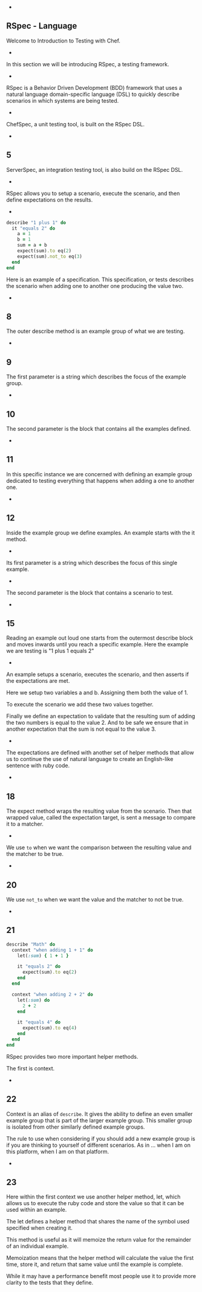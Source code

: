 -

## RSpec - Language

Welcome to Introduction to Testing with Chef. 

-

In this section we will be introducing RSpec, a testing framework.

-

RSpec is a Behavior Driven Development (BDD) framework that uses a natural language domain-specific language (DSL) to quickly describe scenarios in which systems are being tested. 

-

ChefSpec, a unit testing tool, is built on the RSpec DSL. 

-
5
-

ServerSpec, an integration testing tool, is also build on the RSpec DSL.

-

RSpec allows you to setup a scenario, execute the scenario, and then define expectations on the results.

-

```ruby
describe "1 plus 1" do
  it "equals 2" do
    a = 1
    b = 1
    sum = a + b
    expect(sum).to eq(2)
    expect(sum).not_to eq(3)
  end
end
```

Here is an example of a specification. This specification, or tests describes the scenario when adding one to another one producing the value two.

-
8
-

The outer describe method is an example group of what we are testing. 

-
9
-

The first parameter is a string which describes the focus of the example group. 

-
10
-

The second parameter is the block that contains all the examples defined.

-
11
-

In this specific instance we are concerned with defining an example group dedicated to testing everything that happens when adding a one to another one. 

-
12
-

Inside the example group we define examples. An example starts with the it method. 

-

Its first parameter is a string which describes the focus of this single example.

-

The second parameter is the block that contains a scenario to test.

-
15
-

Reading an example out loud one starts from the outermost describe block and moves inwards until you reach a specific example. Here the example we are testing is "1 plus 1 equals 2"

-

An example setups a scenario, executes the scenario, and then asserts if the expectations are met.

Here we setup two variables a and b. Assigning them both the value of 1.

To execute the scenario we add these two values together.

Finally we define an expectation to validate that the resulting sum of adding the two numbers is equal to the value 2. And to be safe we ensure that in another expectation that the sum is not equal to the value 3.

-

The expectations are defined with another set of helper methods that allow us to continue the use of natural language to create an English-like sentence with ruby code.  

-
18
-

The expect method wraps the resulting value from the scenario. Then that wrapped value, called the expectation target, is sent a message to compare it to a matcher.

-

We use `to` when we want the comparison between the resulting value and the matcher to be true. 

-
20
-

We use `not_to` when we want the value and the matcher to not be true.

-
21
-

```ruby
describe "Math" do
  context "when adding 1 + 1" do
    let(:sum) { 1 + 1 }

    it "equals 2" do
      expect(sum).to eq(2)
    end
  end

  context "when adding 2 + 2" do
    let(:sum) do
      2 + 2
    end

    it "equals 4" do
      expect(sum).to eq(4)
    end
  end
end
```

RSpec provides two more important helper methods. 

The first is context. 

-
22
-

Context is an alias of `describe`. It gives the ability to define an even smaller example group that is part of the larger example group. This smaller group is isolated from other similarly defined example groups.

The rule to use when considering if you should add a new example group is if you are thinking to yourself of different scenarios. As in ... when I am on this platform, when I am on that platform.

-
23
-

Here within the first context we use another helper method, let, which allows us to execute the ruby code and store the value so that it can be used within an example.

The let defines a helper method that shares the name of the symbol used specified when creating it.

This method is useful as it will memoize the return value for the remainder of an individual example.

Memoization means that the helper method will calculate the value the first time, store it, and return that same value until the example is complete.

While it may have a performance benefit most people use it to provide more clarity to the tests that they define.

 